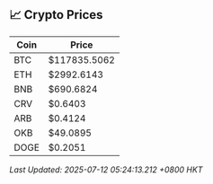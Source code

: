 ## 📈 Crypto Prices

| Coin | Price |
| ---- | ----- |
| BTC | $117835.5062 |
| ETH | $2992.6143 |
| BNB | $690.6824 |
| CRV | $0.6403 |
| ARB | $0.4124 |
| OKB | $49.0895 |
| DOGE | $0.2051 |

_Last Updated: 2025-07-12 05:24:13.212 +0800 HKT_